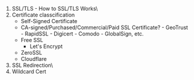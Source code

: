 1. SSL/TLS - How to SSL/TLS Works\
2. Certificate classcification
	- Self-Signed Certificate
	- CA-signed/Purchased/Commercial/Paid SSL Certificate?
		  - GeoTrust
		  - RapidSSL
		  - Digicert
		  - Comodo
		  - GlobalSign, etc.
	- Free SSL
		 - Let's Encrypt
  	 - ZeroSSL
     - Cloudflare
3. SSL Redirection\
4. Wildcard Cert
